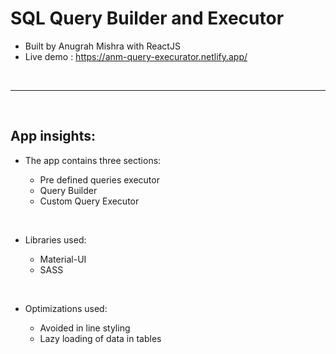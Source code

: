 # SQL Query Builder and Executor

- Built by Anugrah Mishra with ReactJS
- Live demo : https://anm-query-execurator.netlify.app/

<br>

---

<br>

## App insights:

- The app contains three sections:

  - Pre defined queries executor
  - Query Builder
  - Custom Query Executor

<br>

- Libraries used:

  - Material-UI
  - SASS

<br>

- Optimizations used:

  - Avoided in line styling
  - Lazy loading of data in tables
